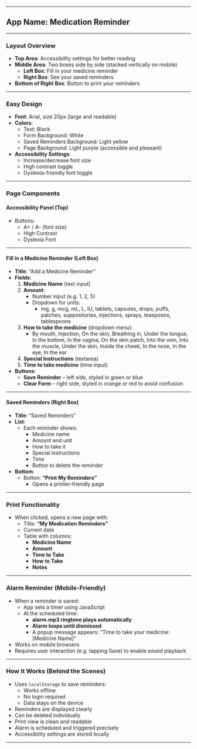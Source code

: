 

---

## App Name: **Medication Reminder**

---

### Layout Overview

- **Top Area**: Accessibility settings for better reading
- **Middle Area**: Two boxes side by side (stacked vertically on mobile)
  - **Left Box**: Fill in your medicine reminder
  - **Right Box**: See your saved reminders
- **Bottom of Right Box**: Button to print your reminders

---

### Easy Design

- **Font**: Arial, size 20px (large and readable)
- **Colors**:
  - Text: Black
  - Form Background: White
  - Saved Reminders Background: Light yellow
  - Page Background: Light purple (accessible and pleasant)
- **Accessibility Settings**:
  - Increase/decrease font size
  - High contrast toggle
  - Dyslexia-friendly font toggle

---

### Page Components

#### Accessibility Panel (Top)

- Buttons:
  - A+ / A- (font size)
  - High Contrast
  - Dyslexia Font

---

#### Fill in a Medicine Reminder (Left Box)

- **Title**: “Add a Medicine Reminder”
- **Fields**:
  1. **Medicine Name** (text input)
  2. **Amount**:
     - Number input (e.g. 1, 2, 5)
     - Dropdown for units:
       - mg, g, mcg, mL, L, IU, tablets, capsules, drops, puffs, patches, suppositories, injections, sprays, teaspoons, tablespoons
  3. **How to take the medicine** (dropdown menu):
     - By mouth, Injection, On the skin, Breathing in, Under the tongue, In the bottom, In the vagina, On the skin patch, Into the vein, Into the muscle, Under the skin, Inside the cheek, In the nose, In the eye, In the ear
  4. **Special Instructions** (textarea)
  5. **Time to take medicine** (time input)
- **Buttons**:
  - **Save Reminder** – left side, styled in green or blue
  - **Clear Form** – right side, styled in orange or red to avoid confusion

---

#### Saved Reminders (Right Box)

- **Title**: “Saved Reminders”
- **List**:
  - Each reminder shows:
    - Medicine name
    - Amount and unit
    - How to take it
    - Special instructions
    - Time
    - Button to delete the reminder
- **Bottom**:
  - Button: **“Print My Reminders”**
    - Opens a printer-friendly page

---

### Print Functionality

- When clicked, opens a new page with:
  - Title: **“My Medication Reminders”**
  - Current date
  - Table with columns:
    - **Medicine Name**
    - **Amount**
    - **Time to Take**
    - **How to Take**
    - **Notes**

---

### Alarm Reminder (Mobile-Friendly)

- When a reminder is saved:
  - App sets a timer using JavaScript
  - At the scheduled time:
    - **alarm.mp3 ringtone plays automatically**
    - **Alarm loops until dismissed**
    - A popup message appears: “Time to take your medicine: [Medicine Name]”
- Works on mobile browsers
- Requires user interaction (e.g. tapping Save) to enable sound playback

---

### How It Works (Behind the Scenes)

- Uses `localStorage` to save reminders:
  - Works offline
  - No login required
  - Data stays on the device
- Reminders are displayed clearly
- Can be deleted individually
- Print view is clean and readable
- Alarm is scheduled and triggered precisely
- Accessibility settings are stored locally


---
